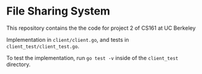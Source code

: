 # File Sharing System

This repository contains the the code for project 2 of CS161 at UC Berkeley

Implementation in `client/client.go`, and tests in `client_test/client_test.go`.

To test the implementation, run `go test -v` inside of the `client_test` directory.

